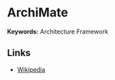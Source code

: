 # ArchiMate

**Keywords:** Architecture Framework

## Links

- [Wikipedia](https://en.wikipedia.org/wiki/ArchiMate)

<!--
https://archimatetool.com
-->
